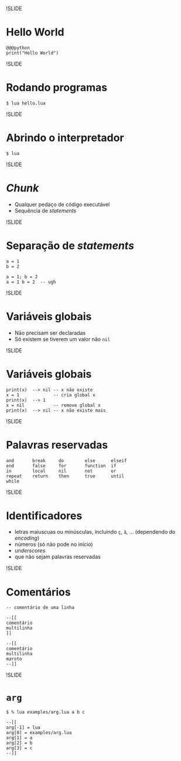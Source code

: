 !SLIDE

# Hello World

    @@@python
    print("Hello World")

!SLIDE

# Rodando programas

    $ lua hello.lua

!SLIDE

# Abrindo o interpretador

    $ lua

!SLIDE

# _Chunk_

- Qualquer pedaço de código executável
- Sequência de _statements_

!SLIDE

# Separação de _statements_

    a = 1
    b = 2

    a = 1; b = 2
    a = 1 b = 2  -- ugh

!SLIDE

# Variáveis globais

- Não precisam ser declaradas
- Só existem se tiverem um valor não `nil`

!SLIDE

# Variáveis globais

    print(x)  --> nil -- x não existe
    x = 1             -- cria global x
    print(x)  --> 1
    x = nil           -- remove global x
    print(x)  --> nil -- x não existe mais

!SLIDE

# Palavras reservadas

    and       break     do        else      elseif
    end       false     for       function  if
    in        local     nil       not       or
    repeat    return    then      true      until
    while

!SLIDE

# Identificadores

- letras maiuscuas ou minúsculas, incluindo `ç`, `ã`, ... (dependendo do _encoding_)
- números (só não pode no início)
- _underscores_
- que não sejam palavras reservadas

!SLIDE

# Comentários

    -- comentário de uma linha

    --[[
    comentário
    multilinha
    ]]

    --[[
    comentário
    multilinha
    maroto
    --]]

!SLIDE

# `arg`

    $ % lua examples/arg.lua a b c

    --[[
    arg[-1] = lua
    arg[0] = examples/arg.lua
    arg[1] = a
    arg[2] = b
    arg[3] = c
    --]]
